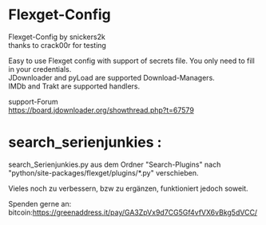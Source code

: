 # Flexget-Config

Flexget-Config by snickers2k<br>
thanks to crack00r for testing<br>


Easy to use Flexget config with support of secrets file. You only need to fill in your credentials. <br>
JDownloader and pyLoad are supported Download-Managers. <br>
IMDb and Trakt are supported handlers. <br>

support-Forum<br>
https://board.jdownloader.org/showthread.php?t=67579


# search_serienjunkies :
search_Serienjunkies.py aus dem Ordner "Search-Plugins" nach "python/site-packages/flexget/plugins/*.py" verschieben.


Vieles noch zu verbessern, bzw zu ergänzen, funktioniert jedoch soweit. <br>

Spenden gerne an:
bitcoin:https://greenaddress.it/pay/GA3ZpVx9d7CG5Gf4vfVX6vBkg5dVCC/
